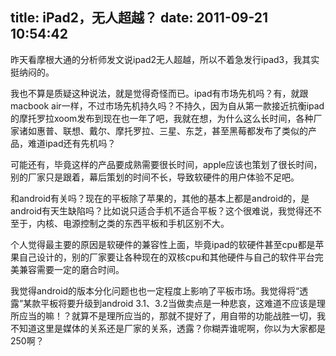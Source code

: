 title: iPad2，无人超越？
date: 2011-09-21 10:54:42
---

昨天看摩根大通的分析师发文说ipad2无人超越，所以不着急发行ipad3，我其实挺纳闷的。

我也不算是质疑这种说法，就是觉得奇怪而已。ipad有市场先机吗？有，就跟macbook air一样，不过市场先机持久吗？不持久，因为自从第一款接近抗衡ipad的摩托罗拉xoom发布到现在也一年了吧，我就在想，为什么这么长时间，各种厂家诸如惠普、联想、戴尔、摩托罗拉、三星、东芝，甚至黑莓都发布了类似的产品，难道ipad还有先机吗？

可能还有，毕竟这样的产品要成熟需要很长时间，apple应该也策划了很长时间，别的厂家只是跟着，幕后策划的时间不长，导致软硬件的用户体验不足吧。

和android有关吗？现在的平板除了苹果的，其他的基本上都是android的，是android有天生缺陷吗？比如说只适合手机不适合平板？这个很难说，我觉得还不至于，内核、电源控制之类的东西平板和手机区别不大。

个人觉得最主要的原因是软硬件的兼容性上面，毕竟ipad的软硬件甚至cpu都是苹果自己设计的，别的厂家要让各种现在的双核cpu和其他硬件与自己的软件平台完美兼容需要一定的磨合时间。

我觉得android的版本分化问题也也一定程度上影响了平板市场。我觉得将“透露”某款平板将要升级到android 3.1、3.2当做卖点是一种悲哀，这难道不应该是理所应当的嘛！？就算不是理所应当的，那就不提好了，用自带的功能战胜一切，我不知道这里是媒体的关系还是厂家的关系，透露？你糊弄谁呢啊，你以为大家都是250啊？